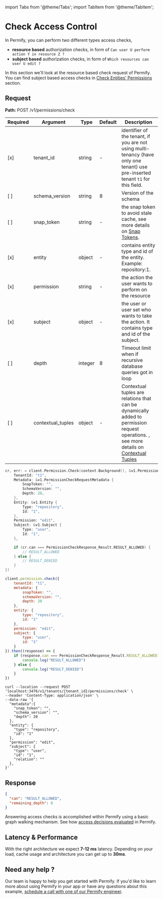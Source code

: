 import Tabs from '@theme/Tabs';
import TabItem from '@theme/TabItem';

# Check Access Control

In Permify, you can perform two different types access checks,

- **resource based** authorization checks, in form of `Can user U perform action Y in resource Z ?`
- **subject based** authorization checks, in form of `Which resources can user U edit ?`

In this section we'll look at the resource based check request of Permify. You can find subject based access checks in [Check Entities' Permissions] section.

[Check Entities' Permissions]: ./lookup-entity

## Request

**Path:** POST /v1/permissions/check

| Required | Argument          | Type    | Default | Description                                                                                                                                                                  |
|----------|-------------------|---------|---------|------------------------------------------------------------------------------------------------------------------------------------------------------------------------------|
| [x]      | tenant_id         | string  | -       | identifier of the tenant, if you are not using multi-tenancy (have only one tenant) use pre-inserted tenant `t1` for this field.                                             |
| [ ]      | schema_version    | string  | 8       | Version of the schema                                                                                                                                                        |
| [ ]      | snap_token        | string  | -       | the snap token to avoid stale cache, see more details on [Snap Tokens](../../reference/snap-tokens).                                                                         |
| [x]      | entity            | object  | -       | contains entity type and id of the entity. Example: repository:1.                                                                                                            |
| [x]      | permission        | string  | -       | the action the user wants to perform on the resource                                                                                                                         |
| [x]      | subject           | object  | -       | the user or user set who wants to take the action. It contains type and id of the subject.                                                                                   |
| [ ]      | depth             | integer | 8       | Timeout limit when if recursive database queries got in loop                                                                                                                 |
| [ ]      | contextual_tuples | object  | -       | Contextual tuples are relations that can be dynamically added to permission request operations. , see more details on [Contextual Tuples](../../reference/contextual-tuples) |

<Tabs>
<TabItem value="go" label="Go">

```go
cr, err: = client.Permission.Check(context.Background(), &v1.PermissionCheckRequest {
    TenantId: "t1",
    Metadata: &v1.PermissionCheckRequestMetadata {
        SnapToken: "",
        SchemaVersion: "",
        Depth: 20,
    },
    Entity: &v1.Entity {
        Type: "repository",
        Id: "1",
    },
    Permission: "edit",
    Subject: &v1.Subject {
        Type: "user",
        Id: "1",
    },

    if (cr.can === PermissionCheckResponse_Result.RESULT_ALLOWED) {
        // RESULT_ALLOWED
    } else {
        // RESULT_DENIED
    }
})
```

</TabItem>
<TabItem value="node" label="Node">

```javascript
client.permission.check({
    tenantId: "t1", 
    metadata: {
        snapToken: "",
        schemaVersion: "",
        depth: 20
    },
    entity: {
        type: "repository",
        id: "1"
    },
    permission: "edit",
    subject: {
        type: "user",
        id: "1"
    }
}).then((response) => {
    if (response.can === PermissionCheckResponse_Result.RESULT_ALLOWED) {
        console.log("RESULT_ALLOWED")
    } else {
        console.log("RESULT_DENIED")
    }
})
```

</TabItem>
<TabItem value="curl" label="cURL">

```curl
curl --location --request POST 'localhost:3476/v1/tenants/{tenant_id}/permissions/check' \
--header 'Content-Type: application/json' \
--data-raw '{
  "metadata":{
    "snap_token": "",
    "schema_version": "",
    "depth": 20
  },
  "entity": {
    "type": "repository",
    "id": "1"
  },
  "permission": "edit",
  "subject": {
    "type": "user",
    "id": "1",
    "relation": ""
  },
}'
```
</TabItem>
</Tabs>

## Response

```json
{
  "can": "RESULT_ALLOWED",
  "remaining_depth": 0
}
```

Answering access checks is accomplished within Permify using a basic graph walking mechanism. See how [access decisions evaluated] in Permify.

[access decisions evaluated]: ../../getting-started/enforcement#how-access-decisions-evaluated

## Latency & Performance

With the right architecture we expect **7-12 ms** latency. Depending on your load, cache usage and architecture you can get up to **30ms**.

## Need any help ?

Our team is happy to help you get started with Permify. If you'd like to learn more about using Permify in your app or have any questions about this example, [schedule a call with one of our Permify engineer](https://meetings-eu1.hubspot.com/ege-aytin/call-with-an-expert).

